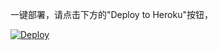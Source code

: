 

一键部署，请点击下方的"Deploy to Heroku"按钮， 

[![Deploy](https://www.herokucdn.com/deploy/button.svg)](https://heroku.com/deploy)


